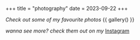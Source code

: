 +++
title = "photography"
date = 2023-09-22
+++

_Check out some of my favourite photos_
{{ gallery() }}

_wanna see more? check them out on my_
<a href="https://www.instagram.com/jailbreaker.vijit/"
      >Instagram
</a>
